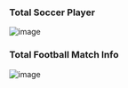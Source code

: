 ### Total Soccer Player
![image](https://github.com/user-attachments/assets/4ca5bdde-5835-47ab-82b9-bf96f3b3c7a2)
### Total Football Match Info
![image](https://github.com/user-attachments/assets/87680118-8535-4b55-ab37-2e3183232545)
